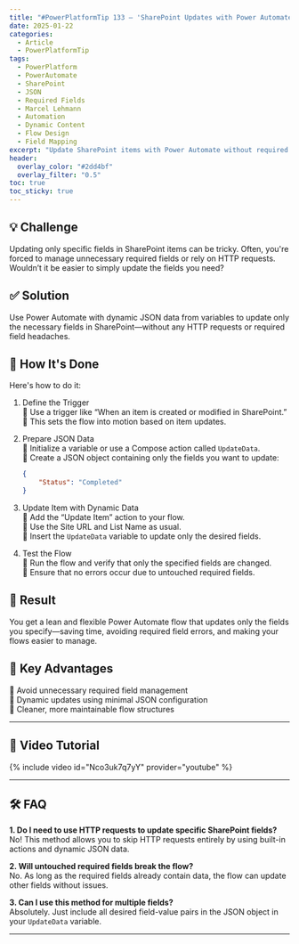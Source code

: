 ```yaml
---
title: "#PowerPlatformTip 133 – 'SharePoint Updates with Power Automate – No Required Fields Needed'"
date: 2025-01-22
categories:
  - Article
  - PowerPlatformTip
tags:
  - PowerPlatform
  - PowerAutomate
  - SharePoint
  - JSON
  - Required Fields
  - Marcel Lehmann
  - Automation
  - Dynamic Content
  - Flow Design
  - Field Mapping
excerpt: "Update SharePoint items with Power Automate without required fields—use dynamic JSON data for efficient and flexible updates."
header:
  overlay_color: "#2dd4bf"
  overlay_filter: "0.5"
toc: true
toc_sticky: true
---
```


## 💡 Challenge
Updating only specific fields in SharePoint items can be tricky. Often, you're forced to manage unnecessary required fields or rely on HTTP requests. Wouldn’t it be easier to simply update the fields you need?

## ✅ Solution
Use Power Automate with dynamic JSON data from variables to update only the necessary fields in SharePoint—without any HTTP requests or required field headaches.

## 🔧 How It's Done
Here's how to do it:

1. Define the Trigger  
   🔸 Use a trigger like “When an item is created or modified in SharePoint.”  
   🔸 This sets the flow into motion based on item updates.

2. Prepare JSON Data  
   🔸 Initialize a variable or use a Compose action called `UpdateData`.  
   🔸 Create a JSON object containing only the fields you want to update:
   
   ```json
   {
       "Status": "Completed"
   }
   ```

3. Update Item with Dynamic Data  
   🔸 Add the “Update Item” action to your flow.  
   🔸 Use the Site URL and List Name as usual.  
   🔸 Insert the `UpdateData` variable to update only the desired fields.

4. Test the Flow  
   🔸 Run the flow and verify that only the specified fields are changed.  
   🔸 Ensure that no errors occur due to untouched required fields.

## 🎉 Result
You get a lean and flexible Power Automate flow that updates only the fields you specify—saving time, avoiding required field errors, and making your flows easier to manage.

## 🌟 Key Advantages
🔸 Avoid unnecessary required field management  
🔸 Dynamic updates using minimal JSON configuration  
🔸 Cleaner, more maintainable flow structures

---

## 🎥 Video Tutorial
{% include video id="Nco3uk7q7yY" provider="youtube" %}

---

## 🛠️ FAQ
**1. Do I need to use HTTP requests to update specific SharePoint fields?**  
No! This method allows you to skip HTTP requests entirely by using built-in actions and dynamic JSON data.

**2. Will untouched required fields break the flow?**  
No. As long as the required fields already contain data, the flow can update other fields without issues.

**3. Can I use this method for multiple fields?**  
Absolutely. Just include all desired field-value pairs in the JSON object in your `UpdateData` variable.

---
